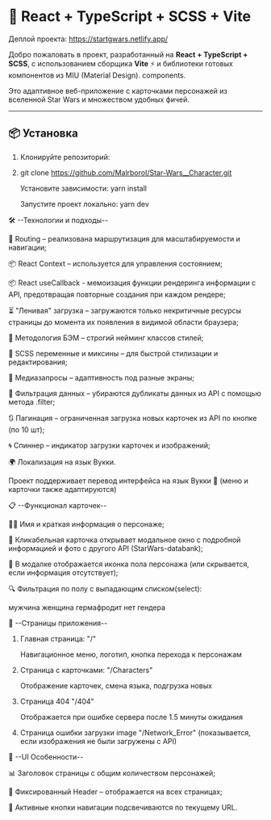 # 🚀 React + TypeScript + SCSS + Vite

Деплой проекта: https://startgwars.netlify.app/

Добро пожаловать в проект, разработанный на **React + TypeScript + SCSS**, с использованием сборщика **Vite** ⚡️ и библиотеки готовых компонентов из MIU (Material Design).
components.  

Это адаптивное веб-приложение с карточками персонажей из вселенной Star Wars и множеством удобных фичей.

---

## 📦 Установка

1. Клонируйте репозиторий:
2. 
   git clone https://github.com/MalrboroI/Star-Wars__Character.git
   
   Установите зависимости: yarn install

   Запустите проект локально: yarn dev

🛠️ --Технологии и подходы--

🔀 Routing – реализована маршрутизация для масштабируемости и навигации;

📦 React Context – используется для управления состоянием;

📦 React useCallback - мемоизация функции рендеринга информации с API, предотвращая повторные создания при каждом рендере;

⏳ "Ленивая" загрузка – загружаются только некритичные ресурсы страницы до момента их появления в видимой области браузера;

🎯 Методология БЭМ – строгий нейминг классов стилей;

🧩 SCSS переменные и миксины – для быстрой стилизации и редактирования;

📱 Медиазапросы – адаптивность под разные экраны;

🔄 Фильтрация данных – убираются дубликаты данных из API с помощью метода .filter;

🔃 Пагинация – ограниченная загрузка новых карточек из API по кнопке (по 10 шт);

🌀 Спиннер – индикатор загрузки карточек и изображений;

🌍 Локализация на язык Вукки.

Проект поддерживает перевод интерфейса на язык Вукки 🌌
(меню и карточки также адаптируются)

📋 --Функционал карточек--

🧑‍🚀 Имя и краткая информация о персонаже;

📸 Кликабельная карточка открывает модальное окно с подробной информацией и фото с другого API (StarWars-databank);

🚻 В модалке отображается иконка пола персонажа (или скрывается, если информация отсутствует);

🔍 Фильтрация по полу с выпадающим списком(select):

мужчина
женщина
гермафродит
нет гендера

🧭 --Страницы приложения--

1. Главная страница: "/"
   
    Навигационное меню, логотип, кнопка перехода к персонажам
 
2. Страница с карточками: "/Characters"

    Отображение карточек, смена языка, подгрузка новых
    
3. Страница 404 "/404"

    Отображается при ошибке сервера после 1.5 минуты ожидания

4. Страница ошибки загрузки image "/Network_Error" (показывается, если изображения не были загружены с API)

🧭 --UI Особенности--

📊 Заголовок страницы с общим количеством персонажей;

📌 Фиксированный Header – отображается на всех страницах;

🔗 Активные кнопки навигации подсвечиваются по текущему URL.
